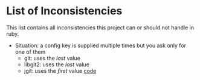 List of Inconsistencies
=======================

This list contains all inconsistencies this project can or should not handle in ruby.

- Situation: a config key is supplied multiple times but you ask only for one of them
  - git: uses the _last_ value
  - libgit2: uses the _last_ value
  - jgit: uses the _first_ value [code](http://code.ohloh.net/file?fid=mfTUTzRVeBYtXiPyCjqf4zFzmgU&cid=p8tsHiPpsik&s=&browser=Default#L608)
